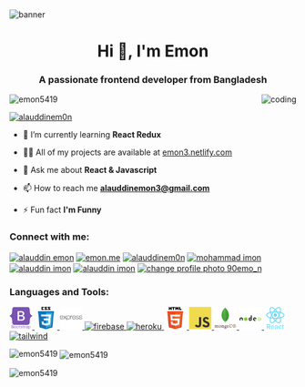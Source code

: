 <!-- [![MasterHead](https://1.bp.blogspot.com/-7A4WynwLsM...)](https://rishavchanda.io) -->

<img align='center' alt='banner' src="https://mir-s3-cdn-cf.behance.net/project_modules/max_1200/54b6c068097599.5b50bca476b9b.gif" >
<h1 align="center">Hi 👋, I'm Emon</h1>
<h3 align="center">A passionate frontend developer from Bangladesh</h3>
<img align='right' alt='coding' wdith='400px' src='https://cdn.dribbble.com/users/1162077/screenshots/3848914/programmer.gif'>


<p align="left"> <img src="https://komarev.com/ghpvc/?username=emon5419&label=Profile%20views&color=0e75b6&style=flat" alt="emon5419" /> </p>

<p align="left"> <a href="https://twitter.com/alauddinem0n" target="blank"><img src="https://img.shields.io/twitter/follow/alauddinem0n?logo=twitter&style=for-the-badge" alt="alauddinem0n" /></a> </p>

- 🌱 I’m currently learning **React Redux**

- 👨‍💻 All of my projects are available at [emon3.netlify.com](emon3.netlify.com)

- 💬 Ask me about **React & Javascript**

- 📫 How to reach me **alauddinemon3@gmail.com**

- ⚡ Fun fact **I'm Funny**

<h3 align="left">Connect with me:</h3>
<p align="left">
<a href="https://codepen.io/alauddin emon" target="blank"><img align="center" src="https://raw.githubusercontent.com/rahuldkjain/github-profile-readme-generator/master/src/images/icons/Social/codepen.svg" alt="alauddin emon" height="30" width="40" /></a>
<a href="https://dev.to/emon.me" target="blank"><img align="center" src="https://raw.githubusercontent.com/rahuldkjain/github-profile-readme-generator/master/src/images/icons/Social/devto.svg" alt="emon.me" height="30" width="40" /></a>
<a href="https://twitter.com/alauddinem0n" target="blank"><img align="center" src="https://raw.githubusercontent.com/rahuldkjain/github-profile-readme-generator/master/src/images/icons/Social/twitter.svg" alt="alauddinem0n" height="30" width="40" /></a>
<a href="https://linkedin.com/in/mohammad imon" target="blank"><img align="center" src="https://raw.githubusercontent.com/rahuldkjain/github-profile-readme-generator/master/src/images/icons/Social/linked-in-alt.svg" alt="mohammad imon" height="30" width="40" /></a>
<a href="https://stackoverflow.com/users/alauddin imon" target="blank"><img align="center" src="https://raw.githubusercontent.com/rahuldkjain/github-profile-readme-generator/master/src/images/icons/Social/stack-overflow.svg" alt="alauddin imon" height="30" width="40" /></a>
<a href="https://fb.com/alauddin imon" target="blank"><img align="center" src="https://raw.githubusercontent.com/rahuldkjain/github-profile-readme-generator/master/src/images/icons/Social/facebook.svg" alt="alauddin imon" height="30" width="40" /></a>
<a href="https://instagram.com/change profile photo 90emo_n" target="blank"><img align="center" src="https://raw.githubusercontent.com/rahuldkjain/github-profile-readme-generator/master/src/images/icons/Social/instagram.svg" alt="change profile photo 90emo_n" height="30" width="40" /></a>
</p>

<h3 align="left">Languages and Tools:</h3>
<p align="left"> <a href="https://getbootstrap.com" target="_blank" rel="noreferrer"> <img src="https://raw.githubusercontent.com/devicons/devicon/master/icons/bootstrap/bootstrap-plain-wordmark.svg" alt="bootstrap" width="40" height="40"/> </a> <a href="https://www.w3schools.com/css/" target="_blank" rel="noreferrer"> <img src="https://raw.githubusercontent.com/devicons/devicon/master/icons/css3/css3-original-wordmark.svg" alt="css3" width="40" height="40"/> </a> <a href="https://expressjs.com" target="_blank" rel="noreferrer"> <img src="https://raw.githubusercontent.com/devicons/devicon/master/icons/express/express-original-wordmark.svg" alt="express" width="40" height="40"/> </a> <a href="https://firebase.google.com/" target="_blank" rel="noreferrer"> <img src="https://www.vectorlogo.zone/logos/firebase/firebase-icon.svg" alt="firebase" width="40" height="40"/> </a> <a href="https://heroku.com" target="_blank" rel="noreferrer"> <img src="https://www.vectorlogo.zone/logos/heroku/heroku-icon.svg" alt="heroku" width="40" height="40"/> </a> <a href="https://www.w3.org/html/" target="_blank" rel="noreferrer"> <img src="https://raw.githubusercontent.com/devicons/devicon/master/icons/html5/html5-original-wordmark.svg" alt="html5" width="40" height="40"/> </a> <a href="https://developer.mozilla.org/en-US/docs/Web/JavaScript" target="_blank" rel="noreferrer"> <img src="https://raw.githubusercontent.com/devicons/devicon/master/icons/javascript/javascript-original.svg" alt="javascript" width="40" height="40"/> </a> <a href="https://www.mongodb.com/" target="_blank" rel="noreferrer"> <img src="https://raw.githubusercontent.com/devicons/devicon/master/icons/mongodb/mongodb-original-wordmark.svg" alt="mongodb" width="40" height="40"/> </a> <a href="https://nodejs.org" target="_blank" rel="noreferrer"> <img src="https://raw.githubusercontent.com/devicons/devicon/master/icons/nodejs/nodejs-original-wordmark.svg" alt="nodejs" width="40" height="40"/> </a> <a href="https://reactjs.org/" target="_blank" rel="noreferrer"> <img src="https://raw.githubusercontent.com/devicons/devicon/master/icons/react/react-original-wordmark.svg" alt="react" width="40" height="40"/> </a> <a href="https://tailwindcss.com/" target="_blank" rel="noreferrer"> <img src="https://www.vectorlogo.zone/logos/tailwindcss/tailwindcss-icon.svg" alt="tailwind" width="40" height="40"/> </a> </p>

<p><img align="left" src="https://github-readme-stats.vercel.app/api/top-langs?username=emon5419&show_icons=true&locale=en&layout=compact" alt="emon5419" /></p>

<p>&nbsp;<img align="center" src="https://github-readme-stats.vercel.app/api?username=emon5419&show_icons=true&locale=en" alt="emon5419" /></p>

<p><img align="center" src="https://github-readme-streak-stats.herokuapp.com/?user=emon5419&" alt="emon5419" /></p>
